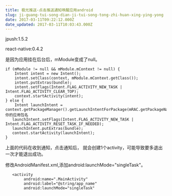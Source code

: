 ```yaml
---
title: 极光推送-点击推送通知唤醒应用android
slug: ji-guang-tui-song-dian-ji-tui-song-tong-zhi-huan-xing-ying-yong
date: 2017-03-11T09:22:12.000Z
date_updated: 2017-03-11T10:03:43.000Z
---
```


jpush:1.5.2

react-native:0.4.2

是因为应用挂在后台后，mModule变成了null。

    
    if (mModule != null && mModule.mContext != null) {
        Intent intent = new Intent();
        intent.setClass(context, mModule.mContext.getClass());
        intent.putExtras(bundle);
        intent.setFlags(Intent.FLAG_ACTIVITY_NEW_TASK | Intent.FLAG_ACTIVITY_CLEAR_TOP);
        context.startActivity(intent);                    
    } else {
        Intent launchIntent = context.getPackageManager().getLaunchIntentForPackage(mRAC.getPackageName());//mRAC.getPackageName()==你的应用包名
       launchIntent.setFlags(Intent.FLAG_ACTIVITY_NEW_TASK | Intent.FLAG_ACTIVITY_RESET_TASK_IF_NEEDED);                    
       launchIntent.putExtras(bundle);
       context.startActivity(launchIntent);                    
    }
    

上面的代码在收到通知，点击通知后， 就会创建1个activity，可能导致要多退出一次才能退出成功。

修改AndroidManifest.xml,添加android:launchMode="singleTask"。

       <activity
            android:name=".MainActivity"
            android:label="@string/app_name"
            android:launchMode="singleTask"  
    
